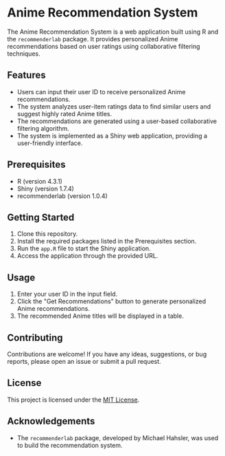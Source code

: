 # Anime Recommendation System

The Anime Recommendation System is a web application built using R and the `recommenderlab` package. It provides personalized Anime recommendations based on user ratings using collaborative filtering techniques.

## Features

- Users can input their user ID to receive personalized Anime recommendations.
- The system analyzes user-item ratings data to find similar users and suggest highly rated Anime titles.
- The recommendations are generated using a user-based collaborative filtering algorithm.
- The system is implemented as a Shiny web application, providing a user-friendly interface.

## Prerequisites

- R (version 4.3.1)
- Shiny (version 1.7.4)
- recommenderlab (version 1.0.4)

## Getting Started

1. Clone this repository.
2. Install the required packages listed in the Prerequisites section.
3. Run the `app.R` file to start the Shiny application.
4. Access the application through the provided URL.

## Usage

1. Enter your user ID in the input field.
2. Click the "Get Recommendations" button to generate personalized Anime recommendations.
3. The recommended Anime titles will be displayed in a table.

## Contributing

Contributions are welcome! If you have any ideas, suggestions, or bug reports, please open an issue or submit a pull request.

## License

This project is licensed under the [MIT License](LICENSE).

## Acknowledgements

- The `recommenderlab` package, developed by Michael Hahsler, was used to build the recommendation system.

